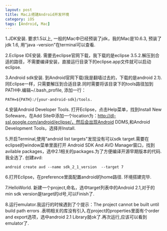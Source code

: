 ```yaml
---
layout: post
title: Mac上搭建Android开发环境
category: iOS
tags: [Android, Mac]
---
```




1.JDK安装. 要求1.5以上, 一般的Mac中已经预装了jdk，我的Mac是10.6.3, 预装了jdk 1.6, 用"java -version"在terminal可以查看.

2.Eclipse IDE安装. 需要去eclipse官网下载，我下载的是eclipse 3.5.2.解压到合适的路径，不需要编译安装，直接运行目录下的eclipse.app文件就可以启动eclipse.

3.Android sdk安装. 到Android官网下载(我是翻墙过去的，下载的是android
 2.1). 同Eclipse一样，只需要解压到合适目录.同时需要将该目录下的tools路径加到PATH中.编辑~/.bash_profile, 添加一行：
 
    PATH=${PATH}:/{your-android-sdk}/tools.

4.安装Android Developer Tools. 打开Eclipse，点击Help菜单，找到Install New Sofeware，在Add Site中添加一个location为：http://dl-ssl.google.com/android/eclipse/，然后会出现Android DDMS,和Android Development Tools，选择并Install.

5.开启Terminal,使用"android list targets"发现没有可以sdk target.需要在eclipse的window菜单里面打开 Android SDK And AVD Manager窗口，找到avilable packages，选中2.1相关的packages.为了方便编译开源早期版本的代码.我全选了. 创建avd:

    android create avd --name sdk_2_1_version  --target 7

6.打开Eclipse，在preference里面配置android的home路径. 环境搭建完毕.

7.HelloWorld. 新建一个project,命名，选中target列表中的Android 2.1,对于的min sdk version是target的id号,可以Finish了.

8.运行emulator.我运行的时候遇到了个提示：The project cannot be built until build path errors .表明相关的库没有引入.在project的properties里面有个order and export选项，选中android 2.1 Library就ok了.再次运行,应该可以看到emulator了.
